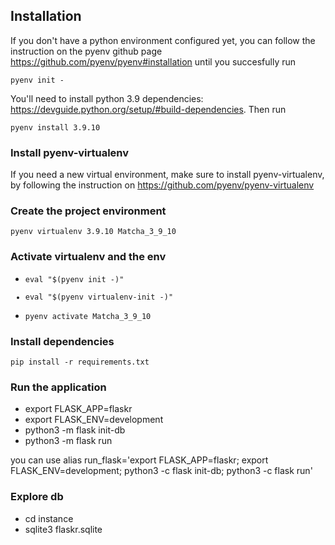 
## Installation

If you don't have a python environment configured yet, you can follow the instruction on the pyenv github page https://github.com/pyenv/pyenv#installation until you succesfully run 

<code>pyenv init -</code>

You'll need to install python 3.9 dependencies: https://devguide.python.org/setup/#build-dependencies. Then run

<code>pyenv install 3.9.10</code>

### Install pyenv-virtualenv
If you need a new virtual environment, make sure to install pyenv-virtualenv, by following the instruction on https://github.com/pyenv/pyenv-virtualenv

### Create the project environment

<code>pyenv virtualenv 3.9.10 Matcha_3_9_10</code>

### Activate virtualenv and the env
- <code>eval "$(pyenv init -)"
- eval "$(pyenv virtualenv-init -)"
- pyenv activate Matcha_3_9_10</code>

### Install dependencies

<code>pip install -r requirements.txt</code>

### Run the application
- export FLASK_APP=flaskr
- export FLASK_ENV=development
- python3 -m flask init-db
- python3 -m flask run

you can use alias run_flask='export FLASK_APP=flaskr; export FLASK_ENV=development; python3 -c flask init-db; python3 -c flask run'

### Explore db
- cd instance
- sqlite3 flaskr.sqlite
